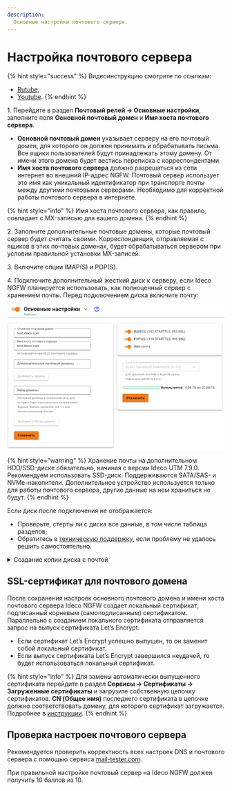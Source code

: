```yaml
---
description: 
  Основные настройки почтового сервера.
---
```


# Настройка почтового сервера

{% hint style="success" %}
Видеоинструкцию смотрите по ссылкам:
* [Rutube](https://rutube.ru/video/155705320603fc286232c72ceae98403/?r=wd);
* [Youtube](https://youtu.be/N8R973DaBkw?si=KlauHOOcmeW_1-lF).
{% endhint %}

1\. Перейдите в раздел **Почтовый релей -> Основные настройки**, заполните поля **Основной почтовый домен** и **Имя хоста почтового сервера**.

* **Основной почтовый домен** указывает серверу на его почтовый домен, для которого он должен принимать и обрабатывать письма. Все ящики пользователей будут принадлежать этому домену. От имени этого домена будет вестись переписка с корреспондентами.
* **Имя хоста почтового сервера** должно разрешаться из сети интернет во внешний IP-адрес NGFW. Почтовый сервер использует это имя как уникальный идентификатор при транспорте почты между другими почтовыми серверами. Необходимо для корректной работы почтового сервера в интернете.

{% hint style="info" %}
Имя хоста почтового сервера, как правило, совпадает с MX-записью для вашего домена.
{% endhint %}

2\. Заполните дополнительные почтовые домены, которые почтовый сервер будет считать своими. Корреспонденция, отправляемая с ящиков в этих почтовых доменах, будет обрабатываться сервером при условии правильной установки MX-записей.

3\. Включите опции IMAP(S) и POP(S).

4\. Подключите дополнительный жесткий диск к серверу, если Ideco NGFW планируется использовать, как полноценный сервер с хранением почты. Перед подключением диска включите почту:

![](/.gitbook/assets/mail-settings1.png)

{% hint style="warning" %}
Хранение почты на дополнительном HDD/SSD-диске обязательно, начиная с версии Ideco UTM 7.9.0. Рекомендуем использовать SSD-диск. Поддерживаются SATA/SAS- и NVMe-накопители. Дополнительное устройство используется только для работы почтового сервера, другие данные на нем храниться не будут.
{% endhint %}

Если диск после подключения не отображается:

* Проверьте, стерты ли с диска все данные, в том числе таблица разделов;
* Обратитесь в [техническую поддержку](/general/technical-support.md), если проблему не удалось решить самостоятельно.

<details>

<summary>Создание копии диска с почтой</summary>

1\. Подключите второй физический диск, на который будет произведено клонирование почты.

2\. В терминале выполните команду `lsblk` и посмотрите название дисков:

```
NAME                   MAJ:MIN RM   SIZE RO TYPE MOUNTPOINTS
sr0                    11:0     1   1,8G  0 rom  
nvme01                 259:0    0   150G  0 disk 
├─nvme01p1             259:1    0   512M  0 part 
├─nvme01p2             259:2    0     2M  0 part 
└─nvme01p3             259:3    0 149,5G  0 part 
  ├─utm_72874-root_one 253:0    0     4G  0 lvm  /run/ideco-erofs
  ├─utm_72874-data     253:1    0  63,7G  0 lvm  /run/ideco-overlay-dir
  ├─utm_72874-logs     253:2    0     2G  0 lvm  /var/log/journal
  ├─utm_72874-root_two 253:3    0     4G  0 lvm  
  └─utm_72874-swap     253:4    0  15,3G  0 lvm  [SWAP]
nvme02                 259:4    0    50G  0 disk /var/spool/mail
nvme03                 259:5    0    55G  0 disk 
```

В примеме используются диски:

* `nvme01` - для работы NGFW;
* `nvme02` - для хранения почты;
* `nvme03` - новый диск.

3\. Выполните поблочное копирование с помощью утилиты dd, введя следующую команду `dd if=/dev/nvme02 of=/dev/nvme03 bs=4M status=progress`.

* `if=/dev/nvme02` - источник данных для копирования;
* `of=/dev/nvme03` - место назначения для скопированных данных.

**Обратите внимание**: после выполнения команды все данные на диске `nvme03` будут перезаписаны новыми. Если размер диска `nvme02` превышает размер диска `nvme03`, то копирование завершится неудачно.

</details>

## SSL-сертификат для почтового домена

После сохранения настроек основного почтового домена и имени хоста почтового сервера Ideco NGFW создает локальный сертификат, подписанный корневым (самоподписанным) сертификатом. Параллельно с созданием локального сертификата отправляется запрос на выпуск сертификата Let’s Encrypt.

* Если сертификат Let’s Encrypt успешно выпущен, то он заменит собой локальный сертификат.
* Если выпуск сертификата Let’s Encrypt завершился неудачей, то будет использоваться локальный сертификат.

{% hint style="info" %}
Для замены автоматически выпущенного сертификата перейдите в раздел **Сервисы -> Сертификаты -> Загруженные сертификаты** и загрузите собственную цепочку сертификатов. **CN (Общее имя)** последнего сертификата в цепочке должно соответствовать домену, для которого сертификат загружается. Подробнее в [инструкции](/settings/services/certificates/upload-ssl-certificate-to-server.md).
{% endhint %}

## Проверка настроек почтового сервера

Рекомендуется проверить корректность всех настроек DNS и почтового сервера с помощью сервиса [mail-tester.com](https://www.mail-tester.com/).

При правильной настройке почтовый сервер на Ideco NGFW должен получить 10 баллов из 10.
